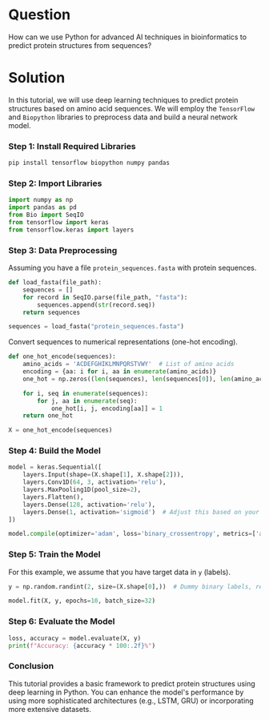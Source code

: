 # Question
How can we use Python for advanced AI techniques in bioinformatics to predict protein structures from sequences?

# Solution

In this tutorial, we will use deep learning techniques to predict protein structures based on amino acid sequences. We will employ the `TensorFlow` and `Biopython` libraries to preprocess data and build a neural network model.

### Step 1: Install Required Libraries

```bash
pip install tensorflow biopython numpy pandas
```

### Step 2: Import Libraries

```python
import numpy as np
import pandas as pd
from Bio import SeqIO
from tensorflow import keras
from tensorflow.keras import layers
```

### Step 3: Data Preprocessing

Assuming you have a file `protein_sequences.fasta` with protein sequences.

```python
def load_fasta(file_path):
    sequences = []
    for record in SeqIO.parse(file_path, "fasta"):
        sequences.append(str(record.seq))
    return sequences

sequences = load_fasta("protein_sequences.fasta")
```

Convert sequences to numerical representations (one-hot encoding).

```python
def one_hot_encode(sequences):
    amino_acids = 'ACDEFGHIKLMNPQRSTVWY'  # List of amino acids
    encoding = {aa: i for i, aa in enumerate(amino_acids)}
    one_hot = np.zeros((len(sequences), len(sequences[0]), len(amino_acids)), dtype=int)

    for i, seq in enumerate(sequences):
        for j, aa in enumerate(seq):
            one_hot[i, j, encoding[aa]] = 1
    return one_hot

X = one_hot_encode(sequences)
```

### Step 4: Build the Model

```python
model = keras.Sequential([
    layers.Input(shape=(X.shape[1], X.shape[2])),
    layers.Conv1D(64, 3, activation='relu'),
    layers.MaxPooling1D(pool_size=2),
    layers.Flatten(),
    layers.Dense(128, activation='relu'),
    layers.Dense(1, activation='sigmoid')  # Adjust this based on your output 
])

model.compile(optimizer='adam', loss='binary_crossentropy', metrics=['accuracy'])
```

### Step 5: Train the Model

For this example, we assume that you have target data in `y` (labels).

```python
y = np.random.randint(2, size=(X.shape[0],))  # Dummy binary labels, replace with your data

model.fit(X, y, epochs=10, batch_size=32)
```

### Step 6: Evaluate the Model

```python
loss, accuracy = model.evaluate(X, y)
print(f"Accuracy: {accuracy * 100:.2f}%")
```

### Conclusion

This tutorial provides a basic framework to predict protein structures using deep learning in Python. You can enhance the model's performance by using more sophisticated architectures (e.g., LSTM, GRU) or incorporating more extensive datasets.